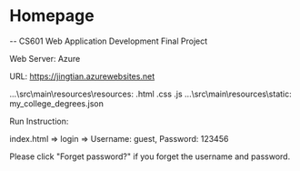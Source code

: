 # Homepage

-- CS601 Web Application Development Final Project 


Web Server: Azure

URL: https://jingtian.azurewebsites.net

...\src\main\resources\resources: .html .css .js
...\src\main\resources\static: my_college_degrees.json


Run Instruction:

index.html => login => Username: guest, Password: 123456

Please click "Forget password?" if you forget the username and password.

